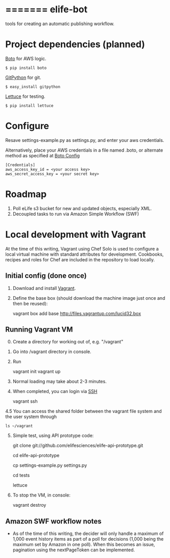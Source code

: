 =======
elife-bot
=========

tools for creating an automatic publishing workflow. 

# Project dependencies (planned)

[Boto][bot] for AWS logic.
	
    $ pip install boto

[GitPython][gitpy] for git.
	
    $ easy_install gitpython

[Lettuce][let] for testing.
	
    $ pip install lettuce
	
[gitpy]: http://pypi.python.org/pypi/GitPython/
[bot]: http://www.crummy.com/software/BeautifulSoup/
[let]: http://packages.python.org/lettuce/

# Configure

Resave settings-example.py as settings.py, and enter your aws credentials.

Alternatively, place your AWS credentials in a file named .boto, or alternate method as specified at [Boto Config][botoc]

    [Credentials]
    aws_access_key_id = <your access key>
    aws_secret_access_key = <your secret key>

[botoc]: http://docs.pythonboto.org/en/latest/boto_config_tut.html

# Roadmap

1. Poll eLife s3 bucket for new and updated objects, especially XML.
2. Decoupled tasks to run via Amazon Simple Workflow (SWF)

# Local development with Vagrant

At the time of this writing, Vagrant using Chef Solo is used to configure a local virtual machine with standard attributes for development. Cookbooks, recipes and roles for Chef are included in the repository to load locally.

## Initial config (done once)

1. Download and install [Vagrant][vagrant].
2. Define the base box (should download the machine image just once and then be reused):

    vagrant box add base http://files.vagrantup.com/lucid32.box

## Running Vagrant VM

0. Create a directory for working out of, e.g. "/vagrant"
1. Go into /vagrant directory in console.
2. Run

    vagrant init
    vagrant up

3. Normal loading may take about 2-3 minutes.
4. When completed, you can login via [SSH][vagrant_ssh]

    vagrant ssh

4.5 You can access the shared folder between the vagrant file system and the user system through

    ls ~/vagrant

5. Simple test, using API prototype code:
    
    git clone git://github.com/elifesciences/elife-api-prototype.git
    
    cd elife-api-prototype
    
    cp settings-example.py settings.py
    
    cd tests
    
    lettuce

6. To stop the VM, in console:

    vagrant destroy


[vagrant]: http://www.vagrantup.com/
[vagrant_ssh]: http://docs.vagrantup.com/v1/docs/getting-started/ssh.html

## Amazon SWF workflow notes

* As of the time of this writing, the decider will only handle a maximum of 1,000 event history items as part of a poll for decisions (1,000 being the maximum set by Amazon in one poll). When this becomes an issue, pagination using the nextPageToken can be implemented.